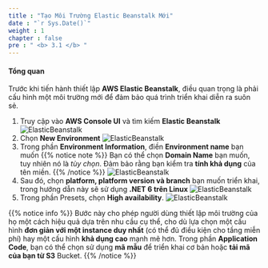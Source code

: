 ```yaml
---
title : "Tạo Môi Trường Elastic Beanstalk Mới"
date : "`r Sys.Date()`"
weight : 1
chapter : false
pre : " <b> 3.1 </b> "
---
```


#### Tổng quan
Trước khi tiến hành thiết lập **AWS Elastic Beanstalk**, điều quan trọng là phải cấu hình một môi trường mới để đảm bảo quá trình triển khai diễn ra suôn sẻ.

1. Truy cập vào **AWS Console UI** và tìm kiếm **Elastic Beanstalk**
   ![ElasticBeanstalk](/images/3-deploy-ebs-application/3.1-create%20environment%20for%20ebs/(1)-ebs.jpg?width=60pc)
2. Chọn **New Environment**
    ![ElasticBeanstalk](/images/3-deploy-ebs-application/3.1-create%20environment%20for%20ebs/(2)-create-new-ebs.jpg?width=60pc)
3. Trong phần **Environment Information**, điền **Environment name** bạn muốn
{{% notice note %}}
Bạn có thể chọn **Domain Name** bạn muốn, tuy nhiên nó là *tùy chọn*. Đảm bảo rằng bạn kiểm tra **tính khả dụng** của tên miền.
{{% /notice %}} 
![ElasticBeanstalk](/images/3-deploy-ebs-application/3.1-create%20environment%20for%20ebs/(3)-config-ebs-env-name.jpg?width=60pc)
4. Sau đó, chọn **platform, platform version và branch** bạn muốn triển khai, trong hướng dẫn này sẽ sử dụng **.NET 6 trên Linux**
 ![ElasticBeanstalk](/images/3-deploy-ebs-application/3.1-create%20environment%20for%20ebs/(4)-ebs-platform.jpg?width=60pc)
5. Trong phần Presets, chọn **High availability**. 
![ElasticBeanstalk](/images/3-deploy-ebs-application/3.1-create%20environment%20for%20ebs/(5)-ebs-preset.jpg?width=60pc)

{{% notice info %}}
Bước này cho phép người dùng thiết lập môi trường của họ một cách hiệu quả dựa trên nhu cầu cụ thể, cho dù lựa chọn một cấu hình **đơn giản với một instance duy nhất** (có thể đủ điều kiện cho tầng miễn phí) hay một cấu hình **khả dụng cao** mạnh mẽ hơn. Trong phần **Application Code**, bạn có thể chọn sử dụng **mã mẫu** để triển khai cơ bản hoặc **tải mã của bạn từ S3** Bucket.
{{% /notice %}}
